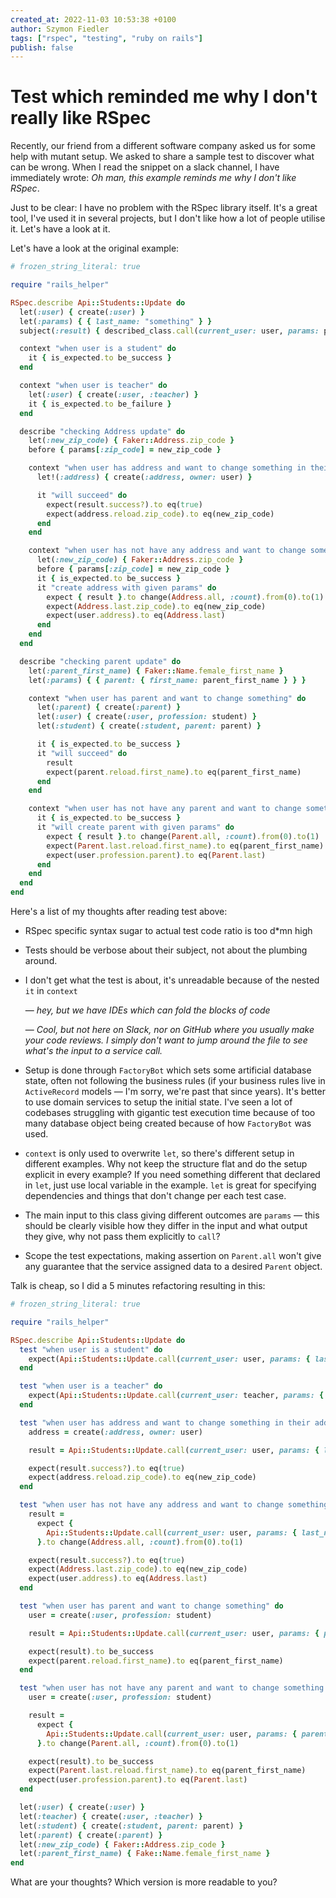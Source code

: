 ```yaml
---
created_at: 2022-11-03 10:53:38 +0100
author: Szymon Fiedler
tags: ["rspec", "testing", "ruby on rails"]
publish: false
---
```


# Test which reminded me why I don't really like RSpec

Recently, our friend from a different software company asked us for some help with mutant setup. We asked to share a sample test to discover what can be wrong. When I read the snippet on a slack channel, I have immediately wrote: _Oh man, this example reminds me why I don't like RSpec_.

<!-- more -->

Just to be clear: I have no problem with the RSpec library itself. It's a great tool, I've used it in several projects, but I don't like how a lot of people utilise it. Let's have a look at it.

Let's have a look at the original example:

```ruby
# frozen_string_literal: true

require "rails_helper"

RSpec.describe Api::Students::Update do
  let(:user) { create(:user) }
  let(:params) { { last_name: "something" } }
  subject(:result) { described_class.call(current_user: user, params: params) }

  context "when user is a student" do
    it { is_expected.to be_success }
  end

  context "when user is teacher" do
    let(:user) { create(:user, :teacher) }
    it { is_expected.to be_failure }
  end

  describe "checking Address update" do
    let(:new_zip_code) { Faker::Address.zip_code }
    before { params[:zip_code] = new_zip_code }

    context "when user has address and want to change something in their address" do
      let!(:address) { create(:address, owner: user) }

      it "will succeed" do
        expect(result.success?).to eq(true)
        expect(address.reload.zip_code).to eq(new_zip_code)
      end
    end

    context "when user has not have any address and want to change something in their address" do
      let(:new_zip_code) { Faker::Address.zip_code }
      before { params[:zip_code] = new_zip_code }
      it { is_expected.to be_success }
      it "create address with given params" do
        expect { result }.to change(Address.all, :count).from(0).to(1)
        expect(Address.last.zip_code).to eq(new_zip_code)
        expect(user.address).to eq(Address.last)
      end
    end
  end

  describe "checking parent update" do
    let(:parent_first_name) { Faker::Name.female_first_name }
    let(:params) { { parent: { first_name: parent_first_name } } }

    context "when user has parent and want to change something" do
      let(:parent) { create(:parent) }
      let(:user) { create(:user, profession: student) }
      let(:student) { create(:student, parent: parent) }

      it { is_expected.to be_success }
      it "will succeed" do
        result
        expect(parent.reload.first_name).to eq(parent_first_name)
      end
    end

    context "when user has not have any parent and want to change something in their parent" do
      it { is_expected.to be_success }
      it "will create parent with given params" do
        expect { result }.to change(Parent.all, :count).from(0).to(1)
        expect(Parent.last.reload.first_name).to eq(parent_first_name)
        expect(user.profession.parent).to eq(Parent.last)
      end
    end
  end
end
```

Here's a list of my thoughts after reading test above:

- RSpec specific syntax sugar to actual test code ratio is too d\*mn high
- Tests should be verbose about their subject, not about the plumbing around.
- I don't get what the test is about, it's unreadable because of the nested `it` in `context`

   — _hey, but we have IDEs which can fold the blocks of code_
   
   — _Cool, but not here on Slack, nor on GitHub where you usually make your code reviews. I simply don't want to jump around the file to see what's the input to a service call._
   
- Setup is done through `FactoryBot` which sets some artificial database state, often not following the business rules (if your business rules live in `ActiveRecord` models — I'm sorry, we're past that since years). It's better to use domain services to setup the initial state. I've seen a lot of codebases struggling with gigantic test execution time because of too many database object being created because of how `FactoryBot` was used.
- `context` is only used to overwrite `let`, so there's different setup in different examples. Why not keep the structure flat and do the setup explicit in every example? If you need something different that declared in `let`, just use local variable in the example. `let` is great for specifying dependencies and things that don't change per each test case.
- The main input to this class giving different outcomes are `params` — this should be clearly visible how they differ in the input and what output they give, why not pass them explicitly to `call`?
- Scope the test expectations, making assertion on `Parent.all` won't give any guarantee that the service assigned data to a desired `Parent` object.

Talk is cheap, so I did a 5 minutes refactoring resulting in this:

```ruby
# frozen_string_literal: true

require "rails_helper"

RSpec.describe Api::Students::Update do
  test "when user is a student" do
    expect(Api::Students::Update.call(current_user: user, params: { last_name: "something" })).to be_success
  end

  test "when user is a teacher" do
    expect(Api::Students::Update.call(current_user: teacher, params: { last_name: "something" })).to be_failure
  end

  test "when user has address and want to change something in their address will succeed" do
    address = create(:address, owner: user)

    result = Api::Students::Update.call(current_user: user, params: { last_name: "something", zip_code: new_zip_code })

    expect(result.success?).to eq(true)
    expect(address.reload.zip_code).to eq(new_zip_code)
  end

  test "when user has not have any address and want to change something in their address create address with given params" do
    result =
      expect {
        Api::Students::Update.call(current_user: user, params: { last_name: "something", zip_code: new_zip_code })
      }.to change(Address.all, :count).from(0).to(1)

    expect(result.success?).to eq(true)
    expect(Address.last.zip_code).to eq(new_zip_code)
    expect(user.address).to eq(Address.last)
  end

  test "when user has parent and want to change something" do
    user = create(:user, profession: student)

    result = Api::Students::Update.call(current_user: user, params: { parent: { first_name: parent_first_name } })

    expect(result).to be_success
    expect(parent.reload.first_name).to eq(parent_first_name)
  end

  test "when user has not have any parent and want to change something in their parent" do
    user = create(:user, profession: student)

    result =
      expect {
        Api::Students::Update.call(current_user: user, params: { parent: { first_name: parent_first_name } })
      }.to change(Parent.all, :count).from(0).to(1)

    expect(result).to be_success
    expect(Parent.last.reload.first_name).to eq(parent_first_name)
    expect(user.profession.parent).to eq(Parent.last)
  end

  let(:user) { create(:user) }
  let(:teacher) { create(:user, :teacher) }
  let(:student) { create(:student, parent: parent) }
  let(:parent) { create(:parent) }
  let(:new_zip_code) { Faker::Address.zip_code }
  let(:parent_first_name) { Fake::Name.female_first_name }
end
```

What are your thoughts? Which version is more readable to you?

